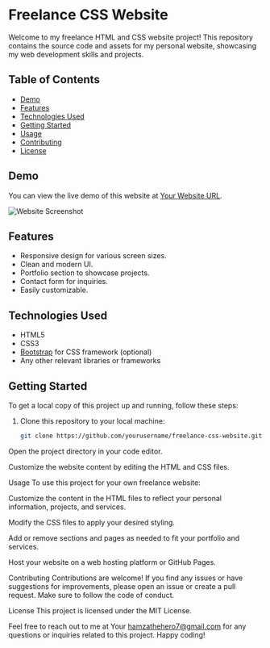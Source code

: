 # Freelance CSS Website

Welcome to my freelance HTML and CSS website project! This repository contains the source code and assets for my personal website, showcasing my web development skills and projects.

## Table of Contents

- [Demo](#demo)
- [Features](#features)
- [Technologies Used](#technologies-used)
- [Getting Started](#getting-started)
- [Usage](#usage)
- [Contributing](#contributing)
- [License](#license)

## Demo

You can view the live demo of this website at [Your Website URL](https://example.com).

![Website Screenshot](screenshot.png)

## Features

- Responsive design for various screen sizes.
- Clean and modern UI.
- Portfolio section to showcase projects.
- Contact form for inquiries.
- Easily customizable.

## Technologies Used

- HTML5
- CSS3
- [Bootstrap](https://getbootstrap.com/) for CSS framework (optional)
- Any other relevant libraries or frameworks

## Getting Started

To get a local copy of this project up and running, follow these steps:

1. Clone this repository to your local machine:

   ```bash
   git clone https://github.com/yourusername/freelance-css-website.git
Open the project directory in your code editor.

Customize the website content by editing the HTML and CSS files.

Usage
To use this project for your own freelance website:

Customize the content in the HTML files to reflect your personal information, projects, and services.

Modify the CSS files to apply your desired styling.

Add or remove sections and pages as needed to fit your portfolio and services.

Host your website on a web hosting platform or GitHub Pages.

Contributing
Contributions are welcome! If you find any issues or have suggestions for improvements, please open an issue or create a pull request. Make sure to follow the code of conduct.

License
This project is licensed under the MIT License.

Feel free to reach out to me at Your hamzathehero7@gmail.com for any questions or inquiries related to this project. Happy coding!

